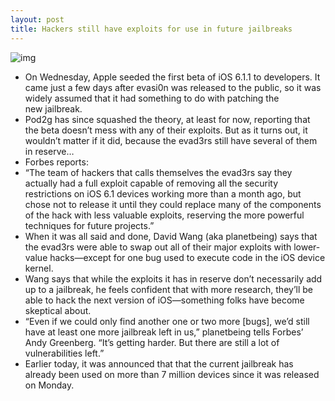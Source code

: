 ```yaml
---
layout: post
title: Hackers still have exploits for use in future jailbreaks
---
```

![img](http://media.idownloadblog.com/wp-content/uploads/2013/02/evasi0n-jailbreak-mac-tutorial-09-e1359753133857.jpg)
* On Wednesday, Apple seeded the first beta of iOS 6.1.1 to developers. It came just a few days after evasi0n was released to the public, so it was widely assumed that it had something to do with patching the new jailbreak.
* Pod2g has since squashed the theory, at least for now, reporting that the beta doesn’t mess with any of their exploits. But as it turns out, it wouldn’t matter if it did, because the evad3rs still have several of them in reserve…
* Forbes reports:
* “The team of hackers that calls themselves the evad3rs say they actually had a full exploit capable of removing all the security restrictions on iOS 6.1 devices working more than a month ago, but chose not to release it until they could replace many of the components of the hack with less valuable exploits, reserving the more powerful techniques for future projects.”
* When it was all said and done, David Wang (aka planetbeing) says that the evad3rs were able to swap out all of their major exploits with lower-value hacks—except for one bug used to execute code in the iOS device kernel.
* Wang says that while the exploits it has in reserve don’t necessarily add up to a jailbreak, he feels confident that with more research, they’ll be able to hack the next version of iOS—something folks have become skeptical about.
* “Even if we could only find another one or two more [bugs], we’d still have at least one more jailbreak left in us,” planetbeing tells Forbes’ Andy Greenberg. “It’s getting harder. But there are still a lot of vulnerabilities left.”
* Earlier today, it was announced that that the current jailbreak has already been used on more than 7 million devices since it was released on Monday.


